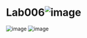 # Lab006![image](https://user-images.githubusercontent.com/86685188/166980691-a87e5f35-3b4d-4b4f-9d7c-9693f8fccd41.png)
![image](https://user-images.githubusercontent.com/86685188/166980762-ea0f6f56-50b4-4b28-b44a-c322a2952f6f.png)
![image](https://user-images.githubusercontent.com/86685188/166980797-da00f80d-31bc-422c-b39b-6a4203c84eee.png)
